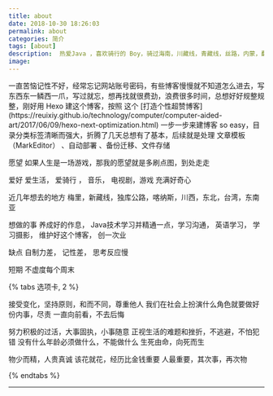 ```yaml
---
title: about
date: 2018-10-30 18:26:03
permalink: about
categories: 简介
tags: [about]
description:  热爱Java ，喜欢骑行的 Boy，骑过海南，川藏线，青藏线，丝路，内蒙，翻过秦岭，三峡，环过太湖，没走过新藏线，滇藏线，独库，也没环过台，更没环中国......未来可期，没有女朋友的话
image:
---
```

<p class="description"></p>
一直苦恼记性不好，经常忘记网站账号密码，有些博客慢慢就不知道怎么进去，写东西东一鳞西一爪，写过就忘，想再找就很费劲，浪费很多时间，总想好好规整规整，刚好用 Hexo 建这个博客，按照 这个 [打造个性超赞博客](https://reuixiy.github.io/technology/computer/computer-aided-art/2017/06/09/hexo-next-optimization.html) 一步一步来建博客 so easy，目录分类标签清晰而强大，折腾了几天总想有了基本，后续就是处理 文章模板（MarkEditor） 、自动部署 、备份迁移、文件存储

<div class="note default"><p>愿望   如果人生是一场游戏，那我的愿望就是多刷点图，到处走走</p></div>
<div class="note primary"><p>爱好   爱生活， 爱骑行 ， 音乐， 电视剧，游戏  充满好奇心</p></div>
<div class="note success"><p>近几年想去的地方   梅里，新藏线，独库公路，喀纳斯，川西，东北，台湾，东南亚</p></div>
<div class="note info"><p>想做的事   养成好的作息， Java技术学习并精通一点，学习沟通， 英语学习， 学习摄影， 维护好这个博客， 创一次业 </p></div>
<div class="note warning"><p>缺点  自制力差， 记性差， 思考反应慢</p></div>
<div class="note danger"><p>短期   不虚度每个周末</p></div>
 

{% tabs 选项卡, 2 %}
<!-- tab  **世界**-->
接受变化，坚持原则，和而不同，尊重他人
我们在社会上扮演什么角色就要做好份内事，尽责
一直向前看，不去后悔
<!-- endtab -->
<!-- tab **人生**-->
努力积极的过活，大事固执，小事随意
正视生活的难题和挫折，不逃避，不怕犯错
没有什么年龄必须做什么，不能做什么
生死由命，向死而生
<!-- endtab -->
<!-- tab **价值** -->
物少而精，人贵真诚
该花就花，经历比金钱重要
人最重要，其次事，再次物
<!-- endtab -->
{% endtabs %}
- - - 